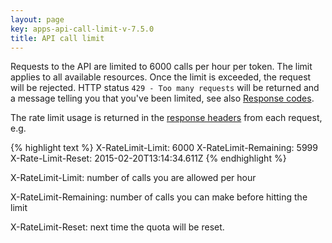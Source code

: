 ```yaml
---
layout: page
key: apps-api-call-limit-v-7.5.0
title: API call limit
---
```


Requests to the API are limited to 6000 calls per hour per token.
The limit applies to all available resources.
Once the limit is exceeded, the request will be rejected.
HTTP status `429 - Too many requests` will be returned and a message telling you that you've been limited, see also [Response codes](page:apps-response-codes).

The rate limit usage is returned in the [response headers](page:apps-response-headers) from each request, e.g.

{% highlight text %}
X-RateLimit-Limit: 6000
X-RateLimit-Remaining: 5999
X-Rate-Limit-Reset: 2015-02-20T13:14:34.611Z
{% endhighlight %}

X-RateLimit-Limit: number of calls you are allowed per hour

X-RateLimit-Remaining: number of calls you can make before hitting the limit

X-RateLimit-Reset: next time the quota will be reset.
